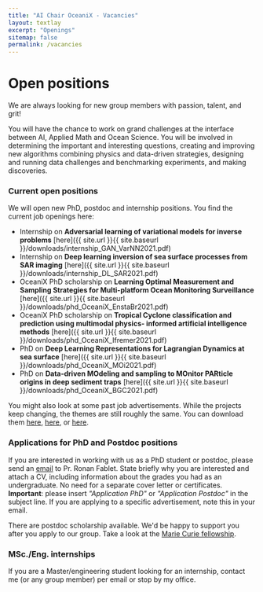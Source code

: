 ```yaml
---
title: "AI Chair OceaniX - Vacancies"
layout: textlay
excerpt: "Openings"
sitemap: false
permalink: /vacancies
---
```


# Open positions

We are always looking for new group members with passion, talent, and grit!

You will have the chance to work on grand challenges at the interface between AI, Applied Math and Ocean Science. You will be involved in determining the important and interesting questions, creating and improving new algorithms combining physics and data-driven strategies, designing and running data challenges and benchmarking experiments, and making discoveries.

### Current open positions

We will open new PhD, postdoc and internship positions.
You find the current job openings here:
- Internship on **Adversarial learning of variational models for inverse problems** [here]({{ site.url }}{{ site.baseurl }}/downloads/internship_GAN_VarNN2021.pdf)
- Internship on **Deep learning inversion of sea surface processes from SAR imaging** [here]({{ site.url }}{{ site.baseurl }}/downloads/internship_DL_SAR2021.pdf)
- OceaniX PhD scholarship on **Learning Optimal Measurement and Sampling Strategies for Multi-platform Ocean Monitoring Surveillance** [here]({{ site.url }}{{ site.baseurl }}/downloads/phd_OceaniX_EnstaBr2021.pdf)
- OceaniX PhD scholarship on **Tropical Cyclone classification and prediction using multimodal physics- informed artificial intelligence methods** [here]({{ site.url }}{{ site.baseurl }}/downloads/phd_OceaniX_Ifremer2021.pdf)
- PhD on **Deep Learning Representations for Lagrangian Dynamics at sea surface** [here]({{ site.url }}{{ site.baseurl }}/downloads/phd_OceaniX_MOi2021.pdf)
- PhD on **Data-driven MOdeling and sampling to MOnitor PARticle origins in deep sediment traps** [here]({{ site.url }}{{ site.baseurl }}/downloads/phd_OceaniX_BGC2021.pdf)
<!--
 You find the current job openings here:
([Opening 1]({{ site.baseurl }}/downloads/GeneralPostdoc_2019_v01.pdf),
[Opening 2]({{ site.baseurl }}/downloads/PPMS_PhD_2019_v01.pdf).
-->
 
You might also look at some past job advertisements. While the projects keep changing, the themes are still roughly the same. You can download them [here](https://www.madics.fr/event/offre97/), [here](https://www.madics.fr/event/1581927652-9197/), or [here](https://www.madics.fr/event/offre30/?instance_id=1424).

### Applications for PhD and Postdoc positions
If you are interested in working with us as a PhD student or postdoc, please send an [email](mailto:ronan.fablet@imt-atlantique.fr) to Pr. Ronan Fablet. State briefly why you are interested and attach a CV, including information about the grades you had as an undergraduate. No need for a separate cover letter or certificates. **Important**: please insert _"Application PhD"_ or _"Application Postdoc"_ in the subject line. If you are applying to a specific advertisement, note this in your email.

There are postdoc scholarship available.  We'd be happy to support you after you apply to our group. Take a look at the [Marie Curie fellowship](http://ec.europa.eu/research/mariecurieactions/about-msca/actions/if/index_en.htm).

### MSc./Eng. internships
If you are a Master/engineering student looking for an internship, contact me (or any group member) per email or stop by my office.

<!-- (<figure>)
<img src="{{ site.url }}{{ site.baseurl }}/images/picpic/Gallery/DSC_0696.jpg" width="95%">
</figure>
-->
